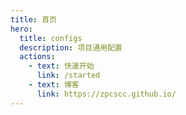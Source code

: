 ```yaml
---
title: 首页
hero:
  title: configs
  description: 项目通用配置
  actions:
    - text: 快速开始
      link: /started
    - text: 博客
      link: https://zpcscc.github.io/
---
```

